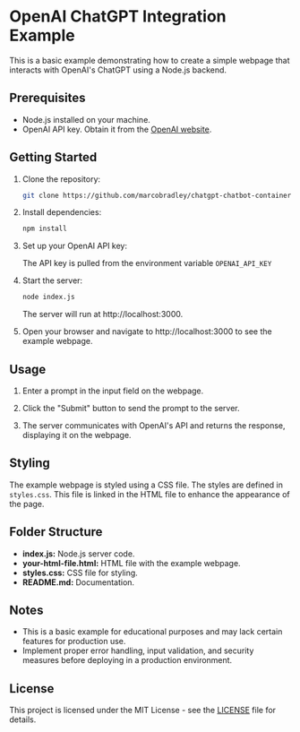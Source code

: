 ﻿# OpenAI ChatGPT Integration Example

This is a basic example demonstrating how to create a simple webpage that interacts with OpenAI's ChatGPT using a Node.js backend.

## Prerequisites

- Node.js installed on your machine.
- OpenAI API key. Obtain it from the [OpenAI website](https://beta.openai.com/signup/).

## Getting Started

1. Clone the repository:

    ```bash
    git clone https://github.com/marcobradley/chatgpt-chatbot-container.git
    ```

2. Install dependencies:

    ```bash
    npm install
    ```

3. Set up your OpenAI API key:

    The API key is pulled from the environment variable `OPENAI_API_KEY`
    
4. Start the server:

    ```bash
    node index.js
    ```

    The server will run at http://localhost:3000.

5. Open your browser and navigate to http://localhost:3000 to see the example webpage.

## Usage

1. Enter a prompt in the input field on the webpage.

2. Click the "Submit" button to send the prompt to the server.

3. The server communicates with OpenAI's API and returns the response, displaying it on the webpage.

## Styling

The example webpage is styled using a CSS file. The styles are defined in `styles.css`. This file is linked in the HTML file to enhance the appearance of the page.

## Folder Structure

- **index.js:** Node.js server code.
- **your-html-file.html:** HTML file with the example webpage.
- **styles.css:** CSS file for styling.
- **README.md:** Documentation.

## Notes

- This is a basic example for educational purposes and may lack certain features for production use.
- Implement proper error handling, input validation, and security measures before deploying in a production environment.

## License

This project is licensed under the MIT License - see the [LICENSE](LICENSE) file for details.
